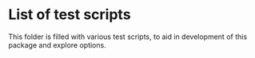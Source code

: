 # List of test scripts

This folder is filled with various test scripts, to aid in development of this package and explore options.